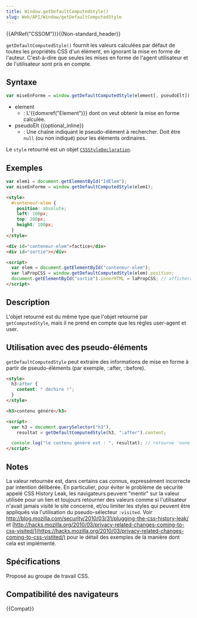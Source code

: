 ```yaml
---
title: Window.getDefaultComputedStyle()
slug: Web/API/Window/getDefaultComputedStyle
---
```


{{APIRef("CSSOM")}}{{Non-standard_header}}

`getDefaultComputedStyle()` fournit les valeurs calculées par défaut de toutes les propriétés CSS d'un élément, en ignorant la mise en forme de l'auteur. C'est-à-dire que seules les mises en forme de l'agent utilisateur et de l'utilisateur sont pris en compte.

## Syntaxe

```js
var miseEnForme = window.getDefaultComputedStyle(element[, pseudoElt]);
```

- element
  - : L'{{domxref("Element")}} dont on veut obtenir la mise en forme calculée.
- pseudoElt {{optional_inline}}
  - : Une chaîne indiquant le pseudo-élément à rechercher. Doit être `null` (ou non indiqué) pour les éléments ordinaires.

Le `style` retourné est un objet [`CSSStyleDeclaration`](/fr/docs/Web/API/CSSStyleDeclaration).

## Exemples

```js
var elem1 = document.getElementById("IdElem");
var miseEnForme = window.getDefaultComputedStyle(elem1);
```

```html
<style>
  #conteneur-elem {
    position: absolute;
    left: 100px;
    top: 200px;
    height: 100px;
  }
</style>

<div id="conteneur-elem">factice</div>
<div id="sortie"></div>

<script>
  var elem = document.getElementById("conteneur-elem");
  var laPropCSS = window.getDefaultComputedStyle(elem).position;
  document.getElementById("sortie").innerHTML = laPropCSS; // affichera "static"
</script>
```

## Description

L'objet retourné est du même type que l'objet retourné par `getComputedStyle`, mais il ne prend en compte que les règles user-agent et user.

## Utilisation avec des pseudo-éléments

`getDefaultComputedStyle` peut extraire des informations de mise en forme à partir de pseudo-éléments (par exemple, ::after, ::before).

```html
<style>
  h3:after {
    content: " déchire !";
  }
</style>

<h3>contenu généré</h3>

<script>
  var h3 = document.querySelector("h3"),
    resultat = getDefaultComputedStyle(h3, ":after").content;

  console.log("le contenu généré est : ", resultat); // retourne 'none'
</script>
```

## Notes

La valeur retournée est, dans certains cas connus, expressément incorrecte par intention délibérée. En particulier, pour éviter le problème de sécurité appelé CSS History Leak, les navigateurs peuvent "mentir" sur la valeur utilisée pour un lien et toujours retourner des valeurs comme si l'utilisateur n'avait jamais visité le site concerné, et/ou limiter les styles qui peuvent être appliqués via l'utilisation du pseudo-sélecteur `:visited`. Voir <http://blog.mozilla.com/security/2010/03/31/plugging-the-css-history-leak/> et [http://hacks.mozilla.org/2010/03/privacy-related-changes-coming-to-css-visited/](https://hacks.mozilla.org/2010/03/privacy-related-changes-coming-to-css-vistited/) pour le détail des exemples de la manière dont cela est implémenté.

## Spécifications

Proposé au groupe de travail CSS.

## Compatibilité des navigateurs

{{Compat}}

